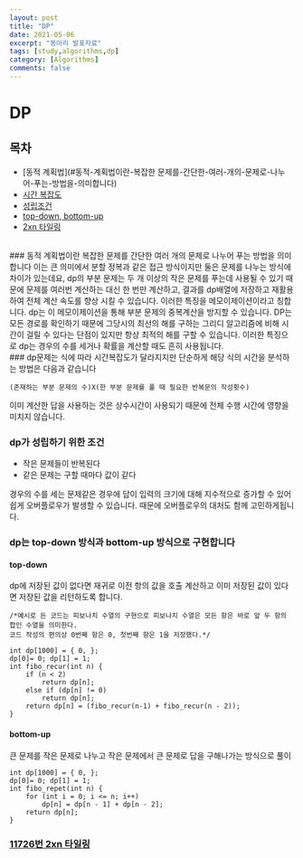 ```yaml
---
layout: post
title: "DP"
date: 2021-05-06
excerpt: "동아리 발표자료"
tags: [study,algorithms,dp]
category: [Algorithms] 
comments: false
---
```

# DP
## 목차
* [동적 계획법](#동적-계획법이란-복잡한 문제를-간단한-여러-개의-문제로-나누어-푸는-방법을-의미합니다)
* [시간 복잡도](#dp문제는-식에-따라-시간복잡도가-달라지지만-단순하게-해당-식의-시간을-분석하는-방법은-다음과-같습니다)
* [성립조건](#dp가-성립하기-위한-조건)
* [top-down, bottom-up](#dp는-top-down-방식과-bottom-up-방식으로-구현합니다)
* [2xn 타일링](#11726번-2xn-타일링)
<br>
### 동적 계획법이란 복잡한 문제를 간단한 여러 개의 문제로 나누어 푸는 방법을 의미합니다
이는 큰 의미에서 분할 정복과 같은 접근 방식이지만 둘은 문제를 나누는 방식에 차이가 있는데요, dp의 부분 문제는 두 개 이상의 작은 문제를 푸는데 사용될 수 있기 때문에 문제를 여러번 계산하는 대신 한 번만 계산하고, 결과를 dp배열에 저장하고 재활용하여 전체 계산 속도를 향상 시킬 수 있습니다. 이러한 특징을 메모이제이션이라고 칭합니다.
dp는 이 메모이제이션을 통해 부분 문제의 중복계산을 방지할 수 있습니다.
DP는 모든 경로를 확인하기 때문에 그당시의 최선의 해를 구하는 그리디 알고리즘에 비해 시간이 걸릴 수 있다는 단점이 있지만 항상 최적의 해를 구할 수 있습니다.
이러한 특징으로 dp는 경우의 수를 세거나 확률을 계산할 때도 흔히 사용됩니다.
<br>
### dp문제는 식에 따라 시간복잡도가 달라지지만 단순하게 해당 식의 시간을 분석하는 방법은 다음과 같습니다

`(존재하는 부분 문제의 수)X(한 부분 문제를 풀 때 필요한 반복문의 작성횟수)`

이미 계산한 답을 사용하는 것은 상수시간이 사용되기 때문에 전체 수행 시간에 영향을 미치지 않습니다. 
<br>
### dp가 성립하기 위한 조건
* 작은 문제들이 반복된다
* 같은 문제는 구할 때마다 값이 같다

경우의 수를 세는 문제같은 경우에 답이 입력의 크기에 대해 지수적으로 증가할 수 있어 쉽게 오버플로우가 발생할 수 있습니다. 때문에 오버플로우의 대처도 함께 고민하게됩니다.
<br>
### dp는 top-down 방식과 bottom-up 방식으로 구현합니다
#### top-down
dp에 저장된 값이 없다면 재귀로 이전 항의 값을 호출 계산하고 이미 저장된 값이 있다면 저장된 값을 리턴하도록 합니다. 
```
/*예시로 든 코드는 피보나치 수열의 구현으로 피보나치 수열은 모든 항은 바로 앞 두 항의 합인 수열을 의미한다.
코드 작성의 편의상 0번째 항은 0, 첫번째 항은 1을 저장했다.*/

int dp[1000] = { 0, };
dp[0]= 0; dp[1] = 1;
int fibo_recur(int n) {
	if (n < 2)
		return dp[n];
	else if (dp[n] != 0)
		return dp[n];
	return dp[n] = (fibo_recur(n-1) + fibo_recur(n - 2));
}
```
#### bottom-up
큰 문제를 작은 문제로 나누고 작은 문제에서 큰 문제로 답을 구해나가는 방식으로 풀이
```
int dp[1000] = { 0, };
dp[0]= 0; dp[1] = 1;
int fibo_repet(int n) {
	for (int i = 0; i <= n; i++) 
		dp[n] = dp[n - 1] + dp[n - 2];
	return dp[n];
}
```
### <a href="https://www.acmicpc.net/problem/11726">11726번 2xn 타일링</a>
